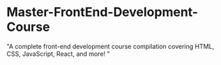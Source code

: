 # Master-FrontEnd-Development-Course
"A complete front-end development course compilation covering HTML, CSS, JavaScript, React, and more! "
